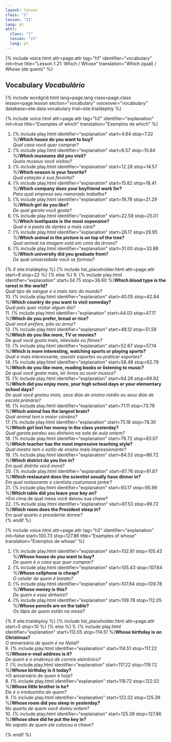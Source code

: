 ```yaml
---
layout: lesson
class: "1"
lesson: "21"
lang: pt
attr:
  class: "1"
  lesson: "21"
  lang: pt
---
```



{%  include voice.html attr=page.attr                     tag="h1"
	identifier="vocabulary"  init=true
	title="Lesson 1.21: Which / Whose"
	translation="Which (qual) / Whose (de quem)"
%}

## Vocabulary   *Vocabulário*

{% include wordgrid.html lang=page.lang
		class=page.class 
		lesson=page.lesson 
		section="vocabulary"
		voiceover="vocabulary"
		database=site.data.vocabulary 
		trial=site.trialdeploy %}
		

{%  include voice.html attr=page.attr                     tag="h2"
	identifier="explanation"  init=true
	title="Examples of which"
	translation="Exemplos de which"
%}
1. {% include play.html identifier="explanation" start=4.84 stop=7.32 %}**Which house do you want to buy?**  
*Qual casa você quer comprar?*  
2. {% include play.html identifier="explanation" start=8.57 stop=10.84 %}**Which museums did you visit?**  
*Quais museus você visitou?*  
3. {% include play.html identifier="explanation" start=12.28 stop=14.57 %}**Which season is your favorite?**  
*Qual estação é sua favorita?*  
4. {% include play.html identifier="explanation" start=15.82 stop=18.41 %}**Which company does your boyfriend work for?**  
*Para qual empresa seu namorado trabalha?*  
5. {% include play.html identifier="explanation" start=19.78 stop=21.29 %}**Which girl do you like?**  
*De qual garota você gosta?*  
6. {% include play.html identifier="explanation" start=22.58 stop=25.01 %}**Which toothpaste is the most expensive?**  
*Qual é a pasta de dentes a mais cara?*  
7. {% include play.html identifier="explanation" start=26.17 stop=29.95 %}**Which animal in the picture is on top of the tree?**  
*Qual animal na imagem está em cima da árvore?*  
8. {% include play.html identifier="explanation" start=31.00 stop=33.88 %}**Which university did you graduate from?**  
*De qual universidade você se formou?*  

{% if site.trialdeploy %}
	{% include list_placeholder.html  attr=page.attr     start=9 stop=22 %}
	{% else %}
9. {% include play.html identifier="explanation" start=34.75 stop=38.60 %}**Which blood type is the rarest in the world?**  
*Qual tipo de sangue é o mais raro do mundo?*  
10. {% include play.html identifier="explanation" start=40.05 stop=42.84 %}**Which country do you want to visit someday?**  
*Qual país quer visitar algum dia?*  
11. {% include play.html identifier="explanation" start=44.03 stop=47.17 %}**Which do you prefer, bread or rice?**  
*Qual você prefere, pão ou arroz?*  
12. {% include play.html identifier="explanation" start=48.12 stop=51.59 %}**Which do you like more, TV or movies?**  
*De qual você gosta mais, televisão ou filmes?*  
13. {% include play.html identifier="explanation" start=52.67 stop=57.14 %}**Which is more interesting, watching sports or playing sports?**  
*Qual é mais interessante, assistir esportes ou praticar esportes?*  
14. {% include play.html identifier="explanation" start=58.48 stop=62.79 %}**Which do you like more, reading books or listening to music?**  
*De qual você gosta mais, ler livros ou ouvir música?*  
15. {% include play.html identifier="explanation" start=64.28 stop=69.92 %}**Which did you enjoy more, your high school days or your elementary school days?**  
*De qual você gostou mais, seus dias de ensino médio ou seus dias de escola primária?*  
16. {% include play.html identifier="explanation" start=71.11 stop=73.79 %}**Which animal has the largest brain?**  
*Qual animal tem o maior cérebro?*  
17. {% include play.html identifier="explanation" start=75.18 stop=78.30 %}**Which girl lost her money in the class yesterday?**  
*Qual garota perdeu seu dinheiro na sala de aula ontem?*   
18. {% include play.html identifier="explanation" start=79.72 stop=83.07 %}**Which teacher has the most impressive teaching style?**  
*Qual mestre tem o estilo de ensino mais impressionante?*   
19. {% include play.html identifier="explanation" start=84.53 stop=86.72 %}**Which district do you live in?**  
*Em qual distrito você mora?*   
20. {% include play.html identifier="explanation" start=87.76 stop=91.87 %}**Which restaurant does the scientist usually have dinner in?**  
*Em qual restaurante o cientista costumava jantar?*   
21. {% include play.html identifier="explanation" start=93.17 stop=95.99 %}**Which table did you leave your key on?**  
*Em cima de qual mesa você deixou sua chave?   
22. {% include play.html identifier="explanation" start=97.53 stop=99.72 %}**Which room does the President sleep in?**  
*Em qual quarto o presidente dorme?*  
{% endif %}

{%  include voice.html attr=page.attr                     tag="h2"
	identifier="explanation"  init=false start=100.73 stop=127.86
	title="Examples of whose"
	translation="Exemplos de whose" %}

1. {% include play.html identifier="explanation" start=102.81 stop=105.43 %}**Whose house do you want to buy?**  
*De quem é a casa que quer comprar?*   
2. {% include play.html identifier="explanation" start=105.43 stop=107.64 %}**Whose cellphone is cheap?**  
*O celular de quem é barato?*   
3. {% include play.html identifier="explanation" start=107.64 stop=109.78 %}**Whose money is this?**  
*De quem é esse dinheiro?*   
4. {% include play.html identifier="explanation" start=109.78 stop=112.05 %}**Whose pencils are on the table?**  
*Os lápis de quem estão na mesa?*  

{% if site.trialdeploy %}
	{% include list_placeholder.html  attr=page.attr     start=5 stop=10 %}
	{% else %}
5. {% include play.html identifier="explanation" start=112.05 stop=114.51 %}**Whose birthday is on Christmas?**  
*O aniversário de quem é no Natal?*  
6. {% include play.html identifier="explanation" start=114.51 stop=117.22 %}**Whose e-mail address is it?**  
*De quem é o endereço de correio eletrônico?*  
7. {% include play.html identifier="explanation" start=117.22 stop=119.72 %}**Whose birthday is it today?**  
*O aniversário de quem é hoje?  
8. {% include play.html identifier="explanation" start=119.72 stop=122.02 %}**Whose little brother is he?**  
*Ele é o irmãozinho de quem?*  
9. {% include play.html identifier="explanation" start=122.02 stop=125.39 %}**Whose room did you sleep in yesterday?**  
*No quarto de quem você domiu ontem?*  
10. {% include play.html identifier="explanation" start=125.39 stop=127.86 %}**Whose shoe did he put the key in?**  
*No sapato de quem ele colocou a chave?*  

{% endif %}


